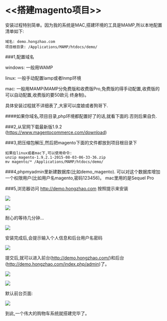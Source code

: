 # <<搭建magento项目>>

安装过程特别简单。因为我的系统是MAC,搭建环境的工具是MAMP,所以本地配置清单如下:

```
域名: demo.hongzhao.com
项目根目录: /Applications/MAMP/htdocs/demo/
```
###1,配置域名

windows: 一般用WAMP

linux: 一般手动配置lamp或者lnmp环境

mac: 一般用MAMP(MAMP分免费版和收费版Pro,免费版的得手动配置,收费版的可以自动配置,收费版的要50欧元 终身制)。

具体安装过程就不详细表了,大家可以度娘或者狗哥下.

####如果你域名,项目目录,php环境都配置好了的话,就看下面的.否则后果自负.

###2,从官网下载最新版1.9.2 (https://www.magentocommerce.com/download)

###3,把压缩包解压,然后把magento下面的文件都放到项目根目录下

```
如果在linux或者mac下,可以使用命令:
unzip magento-1.9.2.1-2015-08-03-06-33-36.zip
mv magento/* /Applications/MAMP/htdocs/demo/
```
###4,phpmyadmin里新建数据库(比如demo_magento).
可以对这个数据库增加一个权限用户(比如用户名magento,密码123456)。
mac里用的是Sequel Pro

###5,浏览器访问 http://demo.hongzhao.com
按照提示来安装

![](https://raw.githubusercontent.com/zouhongzhao/magento-lessons/master/基础教程/lesson1/install-1.png)

![](https://raw.githubusercontent.com/zouhongzhao/magento-lessons/master/基础教程/lesson1/install-2.png)

耐心的等待几分钟...

![](https://raw.githubusercontent.com/zouhongzhao/magento-lessons/master/基础教程/lesson1/install-3.png)

安装完成后,会提示输入个人信息和后台用户名密码

![](https://raw.githubusercontent.com/zouhongzhao/magento-lessons/master/基础教程/lesson1/install-4.png)

提交后,就可以进入前台(http://demo.hongzhao.com/)和后台(http://demo.hongzhao.com/index.php/admin)了。

![](https://raw.githubusercontent.com/zouhongzhao/magento-lessons/master/基础教程/lesson1/install-5.png)

![](https://raw.githubusercontent.com/zouhongzhao/magento-lessons/master/基础教程/lesson1/install-6.png)

默认前台页面:

![](https://raw.githubusercontent.com/zouhongzhao/magento-lessons/master/基础教程/lesson1/install-7.png)

到此,一个伟大的购物车系统就搭建完毕了。
